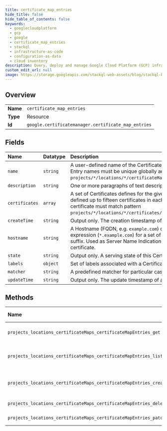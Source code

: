 ```yaml
---
title: certificate_map_entries
hide_title: false
hide_table_of_contents: false
keywords:
  - googlecloudplatform
  - gcp
  - google
  - certificate_map_entries
  - stackql
  - infrastructure-as-code
  - configuration-as-data
  - cloud inventory
description: Query, deploy and manage Google Cloud Platform (GCP) infrastructure and resources using SQL
custom_edit_url: null
image: https://storage.googleapis.com/stackql-web-assets/blog/stackql-blog-post-featured-image.png
---
```

  
    

## Overview
<table><tbody>
<tr><td><b>Name</b></td><td><code>certificate_map_entries</code></td></tr>
<tr><td><b>Type</b></td><td>Resource</td></tr>
<tr><td><b>Id</b></td><td><code>google.certificatemanager.certificate_map_entries</code></td></tr>
</tbody></table>

## Fields
| Name | Datatype | Description |
|:-----|:---------|:------------|
| `name` | `string` | A user-defined name of the Certificate Map Entry. Certificate Map Entry names must be unique globally and match pattern `projects/*/locations/*/certificateMaps/*/certificateMapEntries/*`. |
| `description` | `string` | One or more paragraphs of text description of a certificate map entry. |
| `certificates` | `array` | A set of Certificates defines for the given `hostname`. There can be defined up to fifteen certificates in each Certificate Map Entry. Each certificate must match pattern `projects/*/locations/*/certificates/*`. |
| `createTime` | `string` | Output only. The creation timestamp of a Certificate Map Entry. |
| `hostname` | `string` | A Hostname (FQDN, e.g. `example.com`) or a wildcard hostname expression (`*.example.com`) for a set of hostnames with common suffix. Used as Server Name Indication (SNI) for selecting a proper certificate. |
| `state` | `string` | Output only. A serving state of this Certificate Map Entry. |
| `labels` | `object` | Set of labels associated with a Certificate Map Entry. |
| `matcher` | `string` | A predefined matcher for particular cases, other than SNI selection. |
| `updateTime` | `string` | Output only. The update timestamp of a Certificate Map Entry. |
## Methods
| Name | Accessible by | Required Params | Description |
|:-----|:--------------|:----------------|:------------|
| `projects_locations_certificateMaps_certificateMapEntries_get` | `SELECT` | `name` | Gets details of a single CertificateMapEntry. |
| `projects_locations_certificateMaps_certificateMapEntries_list` | `SELECT` | `parent` | Lists CertificateMapEntries in a given project and location. |
| `projects_locations_certificateMaps_certificateMapEntries_create` | `INSERT` | `parent` | Creates a new CertificateMapEntry in a given project and location. |
| `projects_locations_certificateMaps_certificateMapEntries_delete` | `DELETE` | `name` | Deletes a single CertificateMapEntry. |
| `projects_locations_certificateMaps_certificateMapEntries_patch` | `EXEC` | `name` | Updates a CertificateMapEntry. |
